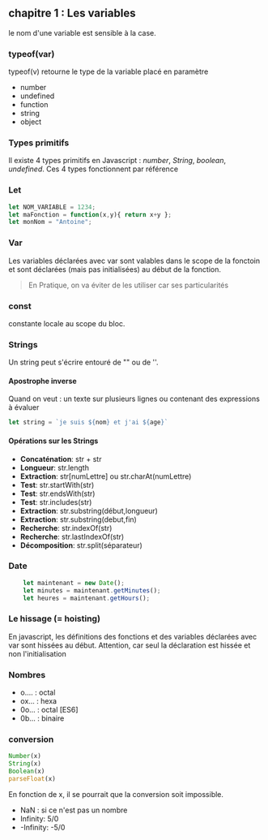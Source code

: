 ## chapitre 1 : Les variables
le nom d'une variable est sensible à la case.

### typeof(var)
typeof(v) retourne le type de la variable placé en paramètre

* number
* undefined
* function
* string 
* object 

### Types primitifs 

Il existe 4 types primitifs en Javascript : *number*, *String*, *boolean*, *undefined*. Ces 4 types fonctionnent par référence

### Let

``` javascript
let NOM_VARIABLE = 1234;
let maFonction = function(x,y){ return x+y };
let monNom = "Antoine";
```

### Var
Les variables déclarées avec var sont valables dans le scope de la fonctoin et sont déclarées (mais pas initialisées) au début de la fonction.

> En Pratique, on va éviter de les utiliser car ses particularités

### const
constante locale au scope du bloc.


### Strings

Un string peut s'écrire entouré de "" ou de ''.

#### Apostrophe inverse
Quand on veut : un texte sur plusieurs lignes ou contenant des expressions à évaluer

``` javascript
let string = `je suis ${nom} et j'ai ${age}`
```

#### Opérations sur les Strings

* **Concaténation**: str + str
* **Longueur**: str.length
* **Extraction**: str[numLettre] ou str.charAt(numLettre)
* **Test**: str.startWith(str)
* **Test**: str.endsWith(str)
* **Test**: str.includes(str)
* **Extraction**: str.substring(début,longueur)
* **Extraction**: str.substring(debut,fin)
* **Recherche**: str.indexOf(str)
* **Recherche**: str.lastIndexOf(str)
* **Décomposition**: str.split(séparateur)

### Date

``` javascript
    let maintenant = new Date();
    let minutes = maintenant.getMinutes();
    let heures = maintenant.getHours();
```

### Le hissage (= hoisting)

En javascript, les définitions des fonctions et des variables déclarées avec var sont hissées au début. Attention, car seul la déclaration est hissée et non l'initialisation

### Nombres

* o.... : octal
* ox... : hexa
* 0o... : octal [ES6]
* 0b... : binaire

### conversion
``` javascript
Number(x)
String(x)
Boolean(x)
parseFloat(x)
```

En fonction de x, il se pourrait que la conversion soit impossible.

* NaN : si ce n'est pas un nombre
* Infinity: 5/0
* -Infinity: -5/0



